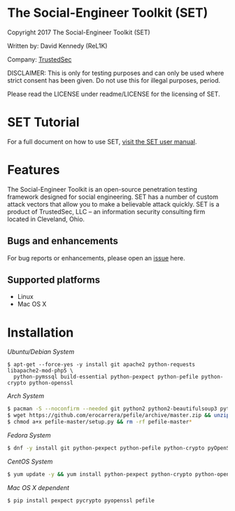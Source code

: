 # The Social-Engineer Toolkit (SET)

Copyright 2017 The Social-Engineer Toolkit (SET)

Written by: David Kennedy (ReL1K)

Company: [TrustedSec](https://www.trustedsec.com)

DISCLAIMER: This is only for testing purposes and can only be used where strict consent has been given. Do not use this for illegal purposes, period.

Please read the LICENSE under readme/LICENSE for the licensing of SET. 


# SET Tutorial

For a full document on how to use SET, [visit the SET user manual](https://github.com/trustedsec/social-engineer-toolkit/raw/master/readme/User_Manual.pdf).


# Features

The Social-Engineer Toolkit is an open-source penetration testing framework designed for social engineering. SET has a number of custom attack vectors that allow you to make a believable attack quickly. SET is a product of TrustedSec, LLC – an information security consulting firm located in Cleveland, Ohio.


## Bugs and enhancements

For bug reports or enhancements, please open an [issue](https://github.com/trustedsec/social-engineer-toolkit/issues) here.


## Supported platforms

* Linux
* Mac OS X 

# Installation

*Ubuntu/Debian System*

```
$ apt-get --force-yes -y install git apache2 python-requests libapache2-mod-php5 \
  python-pymssql build-essential python-pexpect python-pefile python-crypto python-openssl
```

*Arch System*

```bash
$ pacman -S --noconfirm --needed git python2 python2-beautifulsoup3 python2-pexpect python2-crypto
$ wget https://github.com/erocarrera/pefile/archive/master.zip && unzip master.zip
$ chmod a+x pefile-master/setup.py && rm -rf pefile-master*
```

*Fedora System*

```bash
$ dnf -y install git python-pexpect python-pefile python-crypto pyOpenSSL
```

*CentOS System*

```bash
$ yum update -y && yum install python-pexpect python-crypto python-openssl python-pefile
```

*Mac OS X dependent*

```bash
$ pip install pexpect pycrypto pyopenssl pefile
```

